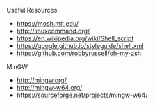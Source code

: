 
Useful Resources
* https://mosh.mit.edu/
* http://linuxcommand.org/
* https://en.wikipedia.org/wiki/Shell_script
* https://google.github.io/styleguide/shell.xml
* https://github.com/robbyrussell/oh-my-zsh


MinGW
* http://mingw.org/
* http://mingw-w64.org/
* https://sourceforge.net/projects/mingw-w64/ 
